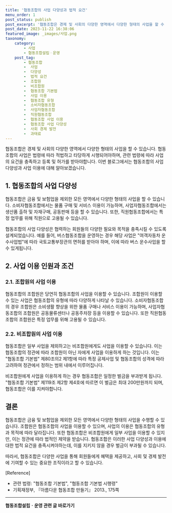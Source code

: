 ```yaml
---
title: '협동조합의 사업 다양성과 법적 요건'
menu_order: 1
post_status: publish
post_excerpt: '협동조합은 경제 및 사회의 다양한 영역에서 다양한 형태의 사업을 할 수 있습니다. 협동조합의 사업은 법령에 따라 적법하고 타당하게 시행되어야하며, 관련 법령에 따라 사업의 요건을 충족하고 등록 및 허가를 받아야합니다. 이번 블로그에서는 협동조합의 사업 다양성과 사업 이용에 대해 알아보겠습니다.'
post_date: 2023-11-22 16:38:06
featured_image: _images/사업.png
taxonomy:
    category:
        - 사업
        - 협동조합설립ㆍ운영
    post_tag:
        - 협동조합
        -  사업
        -  다양성
        -  법적 요건
        -  조합원
        -  비조합원
        -  협동조합 기본법
        -  사업 이용
        -  협동조합 유형
        -  소비자협동조합
        -  사업자협동조합
        -  직원협동조합
        -  협동조합 사업 이용
        -  협동조합 사업 다양성
        -  사회 경제 발전
        -  과태료
---
```




협동조합은 경제 및 사회의 다양한 영역에서 다양한 형태의 사업을 할 수 있습니다. 협동조합의 사업은 법령에 따라 적법하고 타당하게 시행되어야하며, 관련 법령에 따라 사업의 요건을 충족하고 등록 및 허가를 받아야합니다. 이번 블로그에서는 협동조합의 사업 다양성과 사업 이용에 대해 알아보겠습니다.

## 1. 협동조합의 사업 다양성

협동조합은 금융 및 보험업을 제외한 모든 영역에서 다양한 형태의 사업을 할 수 있습니다. 소비자협동조합에서는 물품 구매 및 서비스 이용이 가능하며, 사업자협동조합에서는 생산품 출하 및 자재구매, 공동판매 등을 할 수 있습니다. 또한, 직원협동조합에서는 특정 업무를 위해 직원으로 고용될 수 있습니다.

협동조합의 사업 다양성은 협력하는 회원들의 다양한 필요와 목적을 충족시킬 수 있도록 설계되었습니다. 예를 들어, 버스협동조합을 운영하는 경우 해당 사업은 "여객자동차 운수사업법"에 따라 국토교통부장관의 면허를 받아야 하며, 이에 따라 버스 운수사업을 할 수 있게됩니다.

## 2. 사업 이용 인원과 조건

### 2.1. 조합원의 사업 이용

협동조합의 조합원은 당연히 협동조합의 사업을 이용할 수 있습니다. 조합원이 이용할 수 있는 사업은 협동조합의 유형에 따라 다양하게 나타날 수 있습니다. 소비자협동조합의 경우 조합원은 소비생활 향상을 위한 물품 구매나 서비스 이용이 가능하며, 사업자협동조합의 조합원은 공동물류센터나 공동주차장 등을 이용할 수 있습니다. 또한 직원협동조합의 조합원은 특정 업무를 위해 고용될 수 있습니다.

### 2.2. 비조합원의 사업 이용

협동조합은 일부 사업을 제외하고는 비조합원에게도 사업을 이용할 수 있습니다. 이는 협동조합의 정관에 따라 조합원이 아닌 자에게 사업을 이용하게 하는 것입니다. 이는 "협동조합 기본법" 제80조의2 제1항에 따라 특정 공제사업 및 협동조합의 성격에 따라 고려하여 정관에서 정하는 범위 내에서 이루어집니다.

비조합원에게 사업을 이용하게 하는 경우 협동조합은 일정한 벌금을 부과받게 됩니다. "협동조합 기본법" 제119조 제2항 제4호에 따르면 이 벌금은 최대 200만원까지 되며, 협동조합은 이를 지켜야합니다.

## 결론

협동조합은 금융 및 보험업을 제외한 모든 영역에서 다양한 형태의 사업을 수행할 수 있습니다. 조합원은 협동조합의 사업을 이용할 수 있으며, 사업의 이용은 협동조합의 유형과 목적에 따라 달라집니다. 또한 협동조합은 비조합원에게 일부 사업을 이용할 수 있지만, 이는 정관에 따라 법적인 제약을 받습니다. 협동조합은 이러한 사업 다양성과 이용에 대한 법적 요건을 충족시켜야하는데, 이를 지키지 않을 경우 벌금이 부과될 수 있습니다.

따라서, 협동조합은 다양한 사업을 통해 회원들에게 혜택을 제공하고, 사회 및 경제 발전에 기여할 수 있는 중요한 조직이라고 할 수 있습니다.

[Reference]
- 관련 법령: "협동조합 기본법", "협동조합 기본법 시행령"
- 기획재정부, 『아름다운 협동조합 만들기』 2013., 175쪽
<!-- wp:separator -->
<hr class="wp-block-separator has-alpha-channel-opacity"/>
<!-- /wp:separator -->

<!-- wp:group {"backgroundColor":"base","layout":{"type":"constrained"}} -->
<div class="wp-block-group has-base-background-color has-background"><!-- wp:paragraph {"align":"center","fontSize":"medium"} -->
<p class="has-text-align-center has-large-font-size"><strong>협동조합설립ㆍ운영 관련 글 바로가기</strong></p>
<!-- /wp:paragraph -->


<!-- wp:latest-posts
{"categories":[{"id":27952,"count":19,"description":"","link":"https://uknowlaw.com/category/%ed%98%91%eb%8f%99%ec%a1%b0%ed%95%a9%ec%84%a4%eb%a6%bd%e3%86%8d%ec%9a%b4%ec%98%81/","name":"협동조합설립ㆍ운영","slug":"협동조합설립ㆍ운영","taxonomy":"category","parent":0,"meta":[],"_links":{"self":[{"href":"https://uknowlaw.com/wp-json/wp/v2/categories/27952"}],"collection":[{"href":"https://uknowlaw.com/wp-json/wp/v2/categories"}],"about":[{"href":"https://uknowlaw.com/wp-json/wp/v2/taxonomies/category"}],"wp:post_type":[{"href":"https://uknowlaw.com/wp-json/wp/v2/posts?categories=27952"}],"curies":[{"name":"wp","href":"https://api.w.org/{rel}","templated":true}]}}],"postsToShow":100,"excerptLength":28,"postLayout":"grid","columns":2,"featuredImageAlign":"left","featuredImageSizeSlug":"large","fontSize":"small"} /--></div>
<!-- /wp:group -->